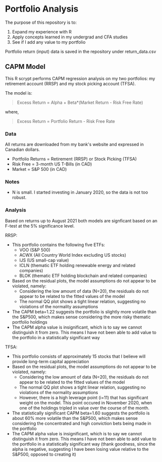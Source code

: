 # Portfolio Analysis
The purpose of this repository is to:
1. Expand my experience with R
2. Apply concepts learned in my undergrad and CFA studies
3. See if I add any value to my portfolio

Portfolio return (input) data is saved in the repository under return_data.csv

## CAPM Model
This R scrypt performs CAPM regression analysis on my two portfolios: my retirement account (RRSP) and my stock picking account (TFSA).

The model is:

> Excess Return = Alpha + Beta*(Market Return - Risk Free Rate)

where,

> Excess Return = Portfolio Return - Risk Free Rate

### Data
All returns are downloaded from my bank's website and expressed in Canadian dollars.

- Portfolio Returns = Retirement (RRSP) or Stock Picking (TFSA)
- Risk Free = 3-month US T-Bills (in CAD)
- Market = S&P 500 (in CAD)

### Notes
- N is small. I started investing in January 2020, so the data is not too robust.

### Analysis
Based on returns up to August 2021 both models are signficant based on an F-test at the 5% significance level.

RRSP:
- This portfolio contains the following five ETFs:
  - VOO (S&P 500)
  - ACWX (All Country World Index excluding US stocks)
  - IJS (US small-cap value)
  - ICLN (thematic ETF holding renewable energy and related companies)
  - BLOK (thematic ETF holding blockchain and related companies)
- Based on the residual plots, the model assumptions do not appear to be violated, namely:
  - Considering the low amount of data (N=20), the residuals do not appear to be related to the fitted values of the model
  - The normal QQ plot shows a tight linear relation, suggesting no violations of the normality assumptions
- The CAPM beta=1.22 suggests the portfolio is slightly more volatile than the S&P500, which makes sense considering the more risky thematic portfolio holdings
- The CAPM alpha value is insignificant, which is to say we cannot distinguish it from zero. This means I have not been able to add value to the portfolio in a statistically significant way

TFSA:
- This portfolio consists of approximately 15 stocks that I believe will provide long-term capital appreciation
- Based on the residual plots, the model assumptions do not appear to be violated, namely:
  - Considering the low amount of data (N=20), the residuals do not appear to be related to the fitted values of the model
  - The normal QQ plot shows a tight linear relation, suggesting no violations of the normality assumptions
  - However, there is a high leverage point (i=11) that has significant weight on the model. This point occured in November 2020, when one of the holdings tripled in value over the course of the month.
- The statistically significant CAPM beta=1.60 suggests the portfolio is about 60% more volatile than the S&P500, which makes sense considering the concentrated and high conviction bets being made in the portfolio
- The CAPM alpha value is insignificant, which is to say we cannot distinguish it from zero. This means I have not been able to add value to the portfolio in a statistically significant way (thank goodness, since the alpha is negative, suggesting I have been losing value relative to the S&P500, opposed to creating it)
